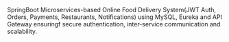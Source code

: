 SpringBoot Microservices-based Online Food Delivery System(JWT Auth, Orders, Payments, Restaurants, Notifications) using MySQL, Eureka and API Gateway ensuringf secure authentication, inter-service communication and scalability.
